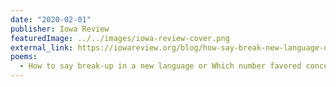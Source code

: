 ```yaml
---
date: "2020-02-01"
publisher: Iowa Review
featuredImage: ../../images/iowa-review-cover.png
external_link: https://iowareview.org/blog/how-say-break-new-language-or-which-number-favored-concubine-am-i
poems: 
  - How to say break-up in a new language or Which number favored concubine am I?
---
```

